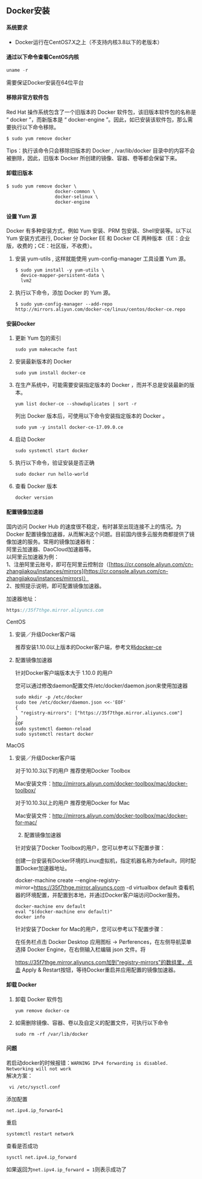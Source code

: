 ## Docker安装

#### 系统要求

- Docker运行在CentOS7.X之上（不支持内核3.8以下的老版本）

#### 通过以下命令查看CentOS内核

```java
uname -r
```

需要保证Docker安装在64位平台

#### 移除非官方软件包

Red Hat 操作系统包含了一个旧版本的 Docker 软件包，该旧版本软件包的名称是 “ docker ”，而新版本是 “ docker-engine ”。因此，如已安装该软件包，那么需要执行以下命令移除。

```shell
$ sudo yum remove docker
```

Tips：执行该命令只会移除旧版本的 Docker , /var/lib/docker 目录中的内容不会被删除，因此，旧版本 Docker 所创建的镜像、容器、卷等都会保留下来。

#### 卸载旧版本

```shell
$ sudo yum remove docker \
                  docker-common \
                  docker-selinux \
                  docker-engine
```

#### 设置 Yum 源

Docker 有多种安装方式，例如 Yum 安装、PRM 包安装、Shell安装等。以下以 Yum 安装方式进行, Docker 分 Docker EE 和 Docker CE 两种版本（EE：企业版，收费的；CE：社区版，不收费）。

1. 安装 yum-utils , 这样就能使用 yum-config-manager 工具设置 Yum 源。

   ```shell
   $ sudo yum install -y yum-utils \
     device-mapper-persistent-data \
     lvm2
   ```

2. 执行以下命令，添加 Docker 的 Yum 源。

   ```shell
   $ sudo yum-config-manager --add-repo http://mirrors.aliyun.com/docker-ce/linux/centos/docker-ce.repo
   ```

#### 安装Docker

1. 更新 Yum 包的索引

   ```shell
   sudo yum makecache fast
   ```

2. 安装最新版本的 Docker

   ```shell
   sudo yum install docker-ce
   ```

3. 在生产系统中，可能需要安装指定版本的 Docker ，而并不总是安装最新的版本。

   ```shell
   yum list docker-ce --showduplicates | sort -r
   ```

   列出 Docker 版本后，可使用以下命令安装指定版本的 Docker 。

   ```shell
   sudo yum -y install docker-ce-17.09.0.ce
   ```

4. 启动 Docker

   ```shell
   sudo systemctl start docker
   ```

5. 执行以下命令，验证安装是否正确

   ```shell
   sudo docker run hello-world
   ```

6. 查看 Docker 版本

   ```shell
   docker version
   ```

#### 配置镜像加速器

国内访问 Docker Hub 的速度很不稳定，有时甚至出现连接不上的情况。为 Docker 配置镜像加速器，从而解决这个问题。目前国内很多云服务商都提供了镜像加速的服务。常用的镜像加速器有：  
阿里云加速器、DaoCloud加速器等。  
以阿里云加速器为例：  
1、注册阿里云账号，即可在阿里云控制台（[https://cr.console.aliyun.com/cn-zhangjiakou/instances/mirrors](https://cr.console.aliyun.com/cn-zhangjiakou/instances/mirrors)）  
2、按照提示说明，即可配置镜像加速器。

加速器地址：

```java
https://35f7thge.mirror.aliyuncs.com
```

CentOS

1. 安装／升级Docker客户端

   推荐安装1.10.0以上版本的Docker客户端，参考文档[docker-ce](https://yq.aliyun.com/articles/110806)

2. 配置镜像加速器

   针对Docker客户端版本大于 1.10.0 的用户

   您可以通过修改daemon配置文件/etc/docker/daemon.json来使用加速器

   ```shell
   sudo mkdir -p /etc/docker
   sudo tee /etc/docker/daemon.json <<-'EOF'
   {
     "registry-mirrors": ["https://35f7thge.mirror.aliyuncs.com"]
   }
   EOF
   sudo systemctl daemon-reload
   sudo systemctl restart docker
   ```

MacOS

 1. 安装／升级Docker客户端

    对于10.10.3以下的用户 推荐使用Docker Toolbox

    Mac安装文件：http://mirrors.aliyun.com/docker-toolbox/mac/docker-toolbox/

    对于10.10.3以上的用户 推荐使用Docker for Mac

    Mac安装文件：http://mirrors.aliyun.com/docker-toolbox/mac/docker-for-mac/

	2. 配置镜像加速器

    针对安装了Docker Toolbox的用户，您可以参考以下配置步骤：

    创建一台安装有Docker环境的Linux虚拟机，指定机器名称为default，同时配置Docker加速器地址。

    docker-machine create --engine-registry-mirror=https://35f7thge.mirror.aliyuncs.com -d virtualbox default
    查看机器的环境配置，并配置到本地，并通过Docker客户端访问Docker服务。

    ```shell
    docker-machine env default
    eval "$(docker-machine env default)"
    docker info
    ```

    针对安装了Docker for Mac的用户，您可以参考以下配置步骤：

    在任务栏点击 Docker Desktop 应用图标 -> Perferences，在左侧导航菜单选择 Docker Engine，在右侧输入栏编辑 json 文件。将

    https://35f7thge.mirror.aliyuncs.com加到"registry-mirrors"的数组里，点击 Apply & Restart按钮，等待Docker重启并应用配置的镜像加速器。

#### 卸载 Docker

1. 卸载 Docker 软件包

   ```shell
   yum remove docker-ce
   ```

2. 如需删除镜像、容器、卷以及自定义的配置文件，可执行以下命令

   ```shell
   sudo rm -rf /var/lib/docker
   ```

#### 问题

若启动docker的时候报错：`WARNING IPv4 forwarding is disabled. Networking will not work`  
解决方案：

```shell
 vi /etc/sysctl.conf
```

添加配置

```shell
net.ipv4.ip_forward=1
```

重启

```shell
systemctl restart network
```

查看是否成功

```shell
sysctl net.ipv4.ip_forward
```

如果返回为`net.ipv4.ip_forward = 1`则表示成功了